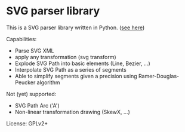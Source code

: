 SVG parser library
==================

This is a SVG parser library written in Python.
([see here](https://github.com/svg2mod/svg]))

Capabilities:
 - Parse SVG XML
 - apply any transformation (svg transform)
 - Explode SVG Path into basic elements (Line, Bezier, ...)
 - Interpolate SVG Path as a series of segments
 - Able to simplify segments given a precision using Ramer-Douglas-Peucker algorithm

Not (yet) supported:
 - SVG Path Arc ('A')
 - Non-linear transformation drawing (SkewX, ...)

License: GPLv2+
